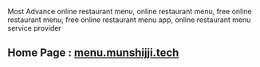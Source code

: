 Most Advance online restaurant menu, 
online restaurant menu, 
free online restaurant menu, 
free online restaurant menu app, 
online restaurant menu service provider


## Home Page : <a href="https://github.com/munshiji/online-menu-and-cloud-kitchen" target="_blank">menu.munshijji.tech</a>

